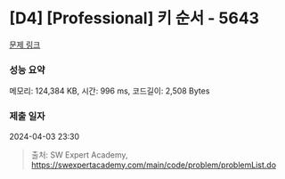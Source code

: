 # [D4] [Professional] 키 순서 - 5643 

[문제 링크](https://swexpertacademy.com/main/code/problem/problemDetail.do?contestProbId=AWXQsLWKd5cDFAUo) 

### 성능 요약

메모리: 124,384 KB, 시간: 996 ms, 코드길이: 2,508 Bytes

### 제출 일자

2024-04-03 23:30



> 출처: SW Expert Academy, https://swexpertacademy.com/main/code/problem/problemList.do